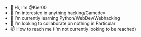 - 👋 Hi, I’m @Kier00
- 👀 I’m interested in anything hacking/Gamedev
- 🌱 I’m currently learning Python/WebDev/Webhacking
- 💞️ I’m looking to collaborate on nothing in Particular
- 📫 How to reach me (I'm not currently looking to be reached)
